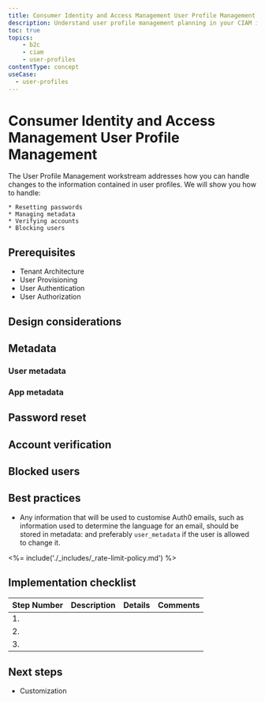 ```yaml
---
title: Consumer Identity and Access Management User Profile Management
description: Understand user profile management planning in your CIAM implementation. 
toc: true
topics:
    - b2c
    - ciam
    - user-profiles
contentType: concept
useCase:
  - user-profiles
---
```

# Consumer Identity and Access Management User Profile Management

The User Profile Management workstream addresses how you can handle changes to the information contained in user profiles. We will show you how to handle:

    * Resetting passwords
    * Managing metadata
    * Verifying accounts
    * Blocking users

## Prerequisites

* Tenant Architecture
* User Provisioning
* User Authentication
* User Authorization

## Design considerations

## Metadata

### User metadata

### App metadata

## Password reset

## Account verification

## Blocked users

## Best practices

* Any information that will be used to customise Auth0 emails, such as information used to determine the language for an email, should be stored in metadata: and preferably `user_metadata` if the user is allowed to change it. 

<%= include('./_includes/_rate-limit-policy.md') %>

## Implementation checklist

| Step Number | Description | Details | Comments |
| - | - | - | - |
| 1. |  |  | |
| 2. | |  |  |
| 3. |  |  |  |

## Next steps

* Customization